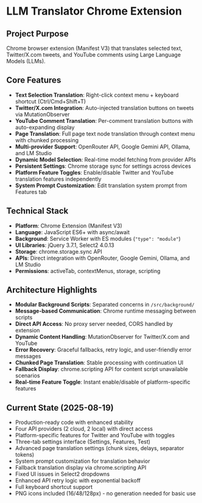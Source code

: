 # LLM Translator Chrome Extension

## Project Purpose
Chrome browser extension (Manifest V3) that translates selected text, Twitter/X.com tweets, and YouTube comments using Large Language Models (LLMs).

## Core Features
- **Text Selection Translation**: Right-click context menu + keyboard shortcut (Ctrl/Cmd+Shift+T)
- **Twitter/X.com Integration**: Auto-injected translation buttons on tweets via MutationObserver
- **YouTube Comment Translation**: Per-comment translation buttons with auto-expanding display
- **Page Translation**: Full page text node translation through context menu with chunked processing
- **Multi-provider Support**: OpenRouter API, Google Gemini API, Ollama, and LM Studio
- **Dynamic Model Selection**: Real-time model fetching from provider APIs
- **Persistent Settings**: Chrome storage sync for settings across devices
- **Platform Feature Toggles**: Enable/disable Twitter and YouTube translation features independently
- **System Prompt Customization**: Edit translation system prompt from Features tab

## Technical Stack
- **Platform**: Chrome Extension (Manifest V3)
- **Language**: JavaScript ES6+ with async/await
- **Background**: Service Worker with ES modules (`"type": "module"`)
- **UI Libraries**: jQuery 3.7.1, Select2 4.0.13
- **Storage**: chrome.storage.sync API
- **APIs**: Direct integration with OpenRouter, Google Gemini, Ollama, and LM Studio
- **Permissions**: activeTab, contextMenus, storage, scripting

## Architecture Highlights
- **Modular Background Scripts**: Separated concerns in `/src/background/`
- **Message-based Communication**: Chrome runtime messaging between scripts
- **Direct API Access**: No proxy server needed, CORS handled by extension
- **Dynamic Content Handling**: MutationObserver for Twitter/X.com and YouTube
- **Error Recovery**: Graceful fallbacks, retry logic, and user-friendly error messages
- **Chunked Page Translation**: Stable processing with continuation UI
- **Fallback Display**: chrome.scripting API for content script unavailable scenarios
- **Real-time Feature Toggle**: Instant enable/disable of platform-specific features

## Current State (2025-08-19)
- Production-ready code with enhanced stability
- Four API providers (2 cloud, 2 local) with direct access
- Platform-specific features for Twitter and YouTube with toggles
- Three-tab settings interface (Settings, Features, Test)
- Advanced page translation settings (chunk sizes, delays, separator tokens)
- System prompt customization for translation behavior
- Fallback translation display via chrome.scripting API
- Fixed UI issues in Select2 dropdowns
- Enhanced API retry logic with exponential backoff
- Full keyboard shortcut support
- PNG icons included (16/48/128px) - no generation needed for basic use